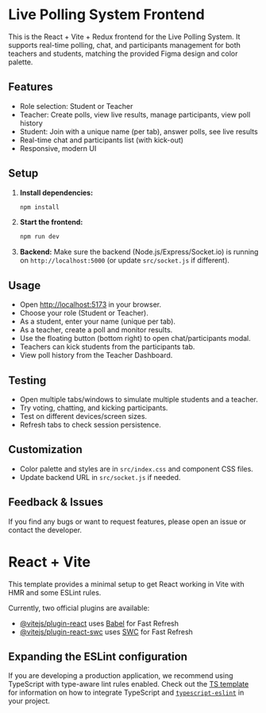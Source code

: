 # Live Polling System Frontend

This is the React + Vite + Redux frontend for the Live Polling System. It supports real-time polling, chat, and participants management for both teachers and students, matching the provided Figma design and color palette.

## Features
- Role selection: Student or Teacher
- Teacher: Create polls, view live results, manage participants, view poll history
- Student: Join with a unique name (per tab), answer polls, see live results
- Real-time chat and participants list (with kick-out)
- Responsive, modern UI

## Setup
1. **Install dependencies:**
   ```bash
   npm install
   ```
2. **Start the frontend:**
   ```bash
   npm run dev
   ```
3. **Backend:**
   Make sure the backend (Node.js/Express/Socket.io) is running on `http://localhost:5000` (or update `src/socket.js` if different).

## Usage
- Open [http://localhost:5173](http://localhost:5173) in your browser.
- Choose your role (Student or Teacher).
- As a student, enter your name (unique per tab).
- As a teacher, create a poll and monitor results.
- Use the floating button (bottom right) to open chat/participants modal.
- Teachers can kick students from the participants tab.
- View poll history from the Teacher Dashboard.

## Testing
- Open multiple tabs/windows to simulate multiple students and a teacher.
- Try voting, chatting, and kicking participants.
- Test on different devices/screen sizes.
- Refresh tabs to check session persistence.

## Customization
- Color palette and styles are in `src/index.css` and component CSS files.
- Update backend URL in `src/socket.js` if needed.

## Feedback & Issues
If you find any bugs or want to request features, please open an issue or contact the developer.

# React + Vite

This template provides a minimal setup to get React working in Vite with HMR and some ESLint rules.

Currently, two official plugins are available:

- [@vitejs/plugin-react](https://github.com/vitejs/vite-plugin-react/blob/main/packages/plugin-react) uses [Babel](https://babeljs.io/) for Fast Refresh
- [@vitejs/plugin-react-swc](https://github.com/vitejs/vite-plugin-react/blob/main/packages/plugin-react-swc) uses [SWC](https://swc.rs/) for Fast Refresh

## Expanding the ESLint configuration

If you are developing a production application, we recommend using TypeScript with type-aware lint rules enabled. Check out the [TS template](https://github.com/vitejs/vite/tree/main/packages/create-vite/template-react-ts) for information on how to integrate TypeScript and [`typescript-eslint`](https://typescript-eslint.io) in your project.
